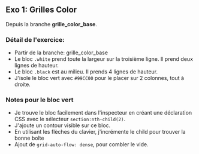 ## Exo 1: Grilles Color

Depuis la branche **grille_color_base**.

### Détail de l'exercice:

* Partir de la branche: grille_color_base
* Le bloc `.white` prend toute la largeur sur la troisième ligne. Il prend deux lignes de hauteur.
* Le bloc `.black` est au milieu. Il prends 4 lignes de hauteur.
* J'isole le bloc vert avec `#99CC00` pour le placer sur 2 colonnes, tout à droite.

### Notes pour le bloc vert

* Je trouve le bloc facilement dans l'inspecteur en créant une déclaration CSS avec le sélecteur `section:nth-child(2)`.
* J'ajoute un contour visible sur ce bloc.
* En utilisant les flèches du clavier, j'incrémente le child pour trouver la bonne boîte
* Ajout de `grid-auto-flow: dense`, pour combler le vide.
